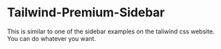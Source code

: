# Tailwind-Premium-Sidebar
This is similar to one of the sidebar examples on the taliwind css website.
You can do whatever you want.
